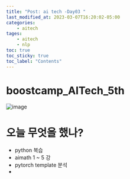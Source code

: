 ```yaml
---
title: "Post: ai tech -Day03 "
last_modified_at: 2023-03-07T16:20:02-05:00
categories:
    - aitech
tages:
    - aitech
    - nlp
toc: true
toc_sticky: true
toc_label: "Contents"
---
```


# boostcamp_AITech_5th
![image](../../../image/aitech.png)


# 오늘 무엇을 했나?
- python 복습
- aimath 1 ~ 5 강
- pytorch template 분석
- 